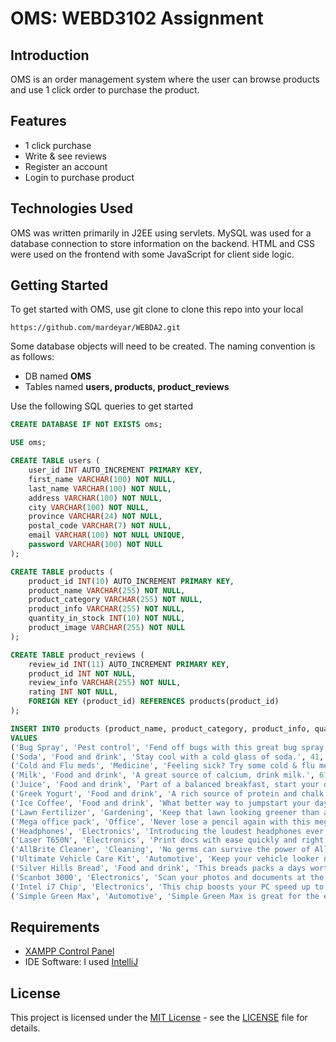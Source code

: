 # OMS: WEBD3102 Assignment
## Introduction
OMS is an order management system where the user can browse products and use 1 click order to purchase the product.

## Features
- 1 click purchase
- Write & see reviews
- Register an account
- Login to purchase product

## Technologies Used
OMS was written primarily in J2EE using servlets. MySQL was used for a database connection to store information on the backend. HTML and CSS were used on the frontend with some JavaScript for client side logic.

## Getting Started
To get started with OMS, use git clone to clone this repo into your local

```https://github.com/mardeyar/WEBDA2.git```

Some database objects will need to be created. The naming convention is as follows:<br>
- DB named **OMS**
- Tables named **users, products, product_reviews**

Use the following SQL queries to get started

```sql
CREATE DATABASE IF NOT EXISTS oms;

USE oms;

CREATE TABLE users (
    user_id INT AUTO_INCREMENT PRIMARY KEY,
    first_name VARCHAR(100) NOT NULL,
    last_name VARCHAR(100) NOT NULL,
    address VARCHAR(100) NOT NULL,
    city VARCHAR(100) NOT NULL,
    province VARCHAR(24) NOT NULL,
    postal_code VARCHAR(7) NOT NULL,
    email VARCHAR(100) NOT NULL UNIQUE,
    password VARCHAR(100) NOT NULL
);

CREATE TABLE products (
    product_id INT(10) AUTO_INCREMENT PRIMARY KEY,
    product_name VARCHAR(255) NOT NULL,
    product_category VARCHAR(255) NOT NULL,
    product_info VARCHAR(255) NOT NULL,
    quantity_in_stock INT(10) NOT NULL,
    product_image VARCHAR(255) NOT NULL
);

CREATE TABLE product_reviews (
    review_id INT(11) AUTO_INCREMENT PRIMARY KEY,
    product_id INT NOT NULL,
    review_info VARCHAR(255) NOT NULL,
    rating INT NOT NULL,
    FOREIGN KEY (product_id) REFERENCES products(product_id)
);

INSERT INTO products (product_name, product_category, product_info, quantity_in_stock, product_image)
VALUES
('Bug Spray', 'Pest control', 'Fend off bugs with this great bug spray, it works great!', 23, 'product_imgs/bugspray.png'),
('Soda', 'Food and drink', 'Stay cool with a cold glass of soda.', 41, 'product_imgs/soda.png'),
('Cold and Flu meds', 'Medicine', 'Feeling sick? Try some cold & flu meds to get you back up.', 28, 'product_imgs/medicine.png'),
('Milk', 'Food and drink', 'A great source of calcium, drink milk.', 61, 'product_imgs/milk.png'),
('Juice', 'Food and drink', 'Part of a balanced breakfast, start your day with juice.', 18, 'product_imgs/juice.png'),
('Greek Yogurt', 'Food and drink', 'A rich source of protein and chalk full of vitamins.', 78, 'product_imgs/yogurt.png'),
('Ice Coffee', 'Food and drink', 'What better way to jumpstart your day with a jolt of energy.', 35, 'product_imgs/icecoffee.png'),
('Lawn Fertilizer', 'Gardening', 'Keep that lawn looking greener than a traffic light.', 30, 'product_imgs/lawncare.png'),
('Mega office pack', 'Office', 'Never lose a pencil again with this mega pack.', 105, 'product_imgs/office.png'),
('Headphones', 'Electronics', 'Introducing the loudest headphones ever, louder than a jet engine.', 8, 'product_imgs/headphones.png'),
('Laser T650N', 'Electronics', 'Print docs with ease quickly and right.', 58, 'product_imgs/printer.png'),
('AllBrite Cleaner', 'Cleaning', 'No germs can survive the power of AllBrite.', 33, 'product_imgs/cleaner.png'),
('Ultimate Vehicle Care Kit', 'Automotive', 'Keep your vehicle looker newer than a 1999 Dodge Neon.', 9, 'product_imgs/automotive.png'),
('Silver Hills Bread', 'Food and drink', 'This breads packs a days worth of fibre in 2 slices.', 45, 'product_imgs/bread.png'),
('Scanbot 3000', 'Electronics', 'Scan your photos and documents at the press of a button.', 134, 'product_imgs/scanner.png'),
('Intel i7 Chip', 'Electronics', 'This chip boosts your PC speed up to 4x.', 6, 'product_imgs/intelchip.png'),
('Simple Green Max', 'Automotive', 'Simple Green Max is great for the environment and tough on dirt.', 26, 'product_imgs/carcleaner.png');
```

## Requirements
- [XAMPP Control Panel](https://www.apachefriends.org/download.html)
- IDE Software: I used [IntelliJ](https://www.jetbrains.com/idea/download/?section=windows)

## License

This project is licensed under the [MIT License](LICENSE) - see the [LICENSE](LICENSE) file for details.
